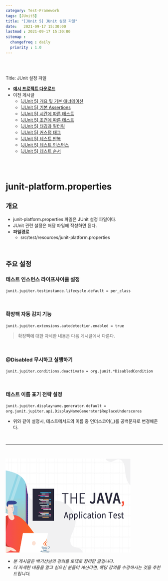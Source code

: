 ```yaml
---
category: Test-Framework
tags: [JUnit5]
title: "[JUnit 5] JUnit 설정 파일"
date:   2021-09-17 15:30:00 
lastmod : 2021-09-17 15:30:00
sitemap :
  changefreq : daily
  priority : 1.0
---
```


<br/><br/>

Title: JUnit 설정 파일

- **[예시 프로젝트 다운로드](https://github.com/TaegyunWoo/Spring-Test-Code-Example)**
- 이전 게시글
    - [[JUnit 5] 개요 및 기본 애너테이션](https://taegyunwoo.github.io/test-framework/TestFramework_JUnit5_SummaryAndBasicAnnotation)
    - [[JUnit 5] 기본 Assertions](https://taegyunwoo.github.io/test-framework/TestFramework_JUnit5_BasicAssertions)
    - [[JUnit 5] 시간에 따른 테스트](https://taegyunwoo.github.io/test-framework/TestFramework_JUnit5_TimeAssertions)
    - [[JUnit 5] 조건에 따른 테스트](https://taegyunwoo.github.io/test-framework/TestFramework_JUnit5_ConditionalAssertions)
    - [[JUnit 5] 태깅과 필터링](https://taegyunwoo.github.io/test-framework/TestFramework_JUnit5_Tagging)
    - [[JUnit 5] 커스텀 태그](https://taegyunwoo.github.io/test-framework/TestFramework_JUnit5_CustomTag)
    - [[JUnit 5] 테스트 반복](https://taegyunwoo.github.io/test-framework/TestFramework_JUnit5_RepeatTest)
    - [[JUnit 5] 테스트 인스턴스](https://taegyunwoo.github.io/test-framework/TestFramework_JUnit5_TestInstance)
    - [[JUnit 5] 테스트 순서](https://taegyunwoo.github.io/test-framework/TestFramework_JUnit5_TestSequence)

<br/><br/>

# junit-platform.properties

## 개요

- junit-platform.properties 파일은 JUnit 설정 파일이다.
- JUnit 관련 설정은 해당 파일에 작성하면 된다.
- **파일경로**
    - src/test/resources/junit-platform.properties

<br/>

## 주요 설정

### 테스트 인스턴스 라이프사이클 설정

`junit.jupiter.testinstance.lifecycle.default = per_class`

<br/>

### 확장팩 자동 감지 기능

`junit.jupiter.extensions.autodetection.enabled = true`

> 확장팩에 대한 자세한 내용은 다음 게시글에서 다룬다.

<br/>

### @Disabled 무시하고 실행하기

`junit.jupiter.conditions.deactivate = org.junit.*DisabledCondition`

<br/>

### 테스트 이름 표기 전략 설정

`junit.jupiter.displayname.generator.default = org.junit.jupiter.api.DisplayNameGenerator$ReplaceUnderscores`

- 위와 같이 설정시, 테스트메서드의 이름 중 언더스코어(_)를 공백문자로 변경해준다.

<br>

---

<br>

<a href="https://inf.run/htNB"><img src="/assets/img/Inflearn_Java_Test/logo.png" width="400px" height="300px"></a>

- *본 게시글은 백기선님의 강의를 토대로 정리한 글입니다.*
- *더 자세한 내용을 알고 싶으신 분들이 계신다면, 해당 강의를 수강하시는 것을 추천드립니다.*